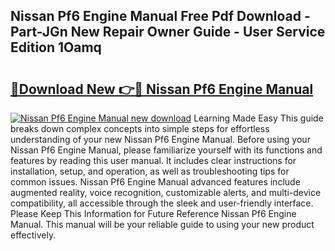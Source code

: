 ## Nissan Pf6 Engine Manual Free Pdf Download - Part-JGn New Repair Owner Guide - User Service Edition 1Oamq

# <h2><a href="http://cf17797.oget.top/?id=Nissan+Pf6+Engine+Manual">🔗Download New 👉🔴 Nissan Pf6 Engine Manual</a></h2>

[![Nissan Pf6 Engine Manual new download](https://i.imgur.com/5g1atiW.png)](http://cf17797.oget.top/?id=Nissan+Pf6+Engine+Manual)
Learning Made Easy This guide breaks down complex concepts into simple steps for effortless understanding of your new Nissan Pf6 Engine Manual. Before using your Nissan Pf6 Engine Manual, please familiarize yourself with its functions and features by reading this user manual. It includes clear instructions for installation, setup, and operation, as well as troubleshooting tips for common issues. Nissan Pf6 Engine Manual advanced features include augmented reality, voice recognition, customizable alerts, and multi-device compatibility, all accessible through the sleek and user-friendly interface. Please Keep This Information for Future Reference Nissan Pf6 Engine Manual. This manual will be your reliable guide to using your new product effectively.
